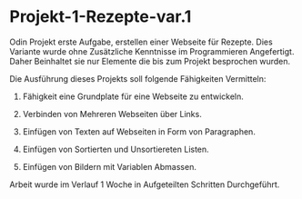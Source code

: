 # Projekt-1-Rezepte-var.1
Odin Projekt erste Aufgabe, erstellen einer Webseite für Rezepte. 
Dies Variante wurde ohne Zusätzliche Kenntnisse im Programmieren Angefertigt. 
Daher Beinhaltet sie nur Elemente die bis zum Projekt besprochen wurden. 

Die Ausführung dieses Projekts soll folgende Fähigkeiten Vermitteln:

1. Fähigkeit eine Grundplate für eine Webseite zu entwickeln.

2. Verbinden von Mehreren Webseiten über Links.

3. Einfügen von Texten auf Webseiten in Form von Paragraphen.

4. Einfügen von Sortierten und Unsortiereten Listen.

5. Einfügen von Bildern mit Variablen Abmassen.

Arbeit wurde im Verlauf 1 Woche in Aufgeteilten Schritten Durchgeführt.